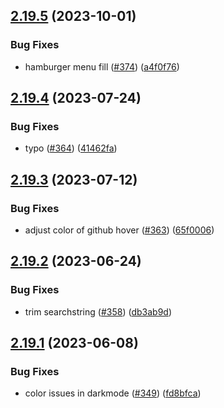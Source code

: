 ## [2.19.5](https://github.com/EddieHubCommunity/good-first-issue-finder/compare/v2.19.4...v2.19.5) (2023-10-01)

### Bug Fixes

- hamburger menu fill ([#374](https://github.com/EddieHubCommunity/good-first-issue-finder/issues/374)) ([a4f0f76](https://github.com/EddieHubCommunity/good-first-issue-finder/commit/a4f0f762301095903b94ab2061f02d7e51251145))

## [2.19.4](https://github.com/EddieHubCommunity/good-first-issue-finder/compare/v2.19.3...v2.19.4) (2023-07-24)

### Bug Fixes

- typo ([#364](https://github.com/EddieHubCommunity/good-first-issue-finder/issues/364)) ([41462fa](https://github.com/EddieHubCommunity/good-first-issue-finder/commit/41462fa862100da3b4ff16a085d0ce9214c766db))

## [2.19.3](https://github.com/EddieHubCommunity/good-first-issue-finder/compare/v2.19.2...v2.19.3) (2023-07-12)

### Bug Fixes

- adjust color of github hover ([#363](https://github.com/EddieHubCommunity/good-first-issue-finder/issues/363)) ([65f0006](https://github.com/EddieHubCommunity/good-first-issue-finder/commit/65f0006a12a4f3e3a5d555ac7b5ddf8d500eb77d))

## [2.19.2](https://github.com/EddieHubCommunity/good-first-issue-finder/compare/v2.19.1...v2.19.2) (2023-06-24)

### Bug Fixes

- trim searchstring ([#358](https://github.com/EddieHubCommunity/good-first-issue-finder/issues/358)) ([db3ab9d](https://github.com/EddieHubCommunity/good-first-issue-finder/commit/db3ab9d607da5f5b56ca1d3a4f67d8748a3c7623))

## [2.19.1](https://github.com/EddieHubCommunity/good-first-issue-finder/compare/v2.19.0...v2.19.1) (2023-06-08)

### Bug Fixes

- color issues in darkmode ([#349](https://github.com/EddieHubCommunity/good-first-issue-finder/issues/349)) ([fd8bfca](https://github.com/EddieHubCommunity/good-first-issue-finder/commit/fd8bfca5ec4176495ced79ff19a92d3db39fa063))
